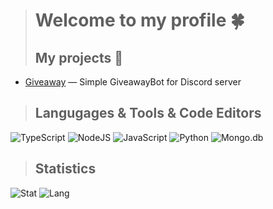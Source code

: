 > # Welcome to my profile 🍀
> ## My projects 🧩
* [Giveaway](https://discord.gg/HrwY7Fsea2) — Simple GiveawayBot for Discord server

> ## Langugages & Tools & Code Editors
![TypeScript](https://shields.io/badge/-TypeScript-090909?style=for-the-badge&logo=typescript)
![NodeJS](https://shields.io/badge/-Node.js-090909?style=for-the-badge&logo=node.js)
![JavaScript](https://shields.io/badge/-JavaScript-090909?style=for-the-badge&logo=javascript)
![Python](https://shields.io/badge/-Python-090909?style=for-the-badge&logo=python)
![Mongo.db](https://shields.io/badge/-Mongo.db-090909?style=for-the-badge&logo=mongodb)

> ## Statistics
![Stat](https://github-readme-stats.vercel.app/api?username=devxoren&show_icons=true&theme=merko)
![Lang](https://github-readme-stats.vercel.app/api/top-langs/?username=devxoren&layout=compact&theme=merko)
